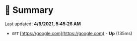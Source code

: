 # 📖 Summary
Last updated: **4/9/2021, 5:45:26 AM**

- `GET` [https://google.com](https://google.com) - **Up** (135ms)
